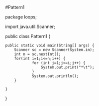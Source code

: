 #Pattern1 

package loops;

import java.util.Scanner;

public class Pattern1 {

	public static void main(String[] args) {
		Scanner sc = new Scanner(System.in);
		int n = sc.nextInt();
		for(int i=1;i<=n;i++) {
				for (int j=1;j<=i;j++) {
					System.out.print("*\t");
				}
				System.out.println();
		}

	}

}
